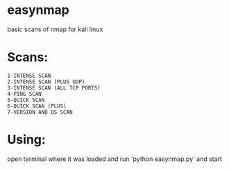 # easynmap
basic scans of nmap for kali linux
# Scans:
    1-INTENSE SCAN
    2-INTENSE SCAN (PLUS UDP)
    3-INTENSE SCAN (ALL TCP PORTS)
    4-PING SCAN
    5-QUICK SCAN
    6-QUICK SCAN (PLUS)
    7-VERSION AND OS SCAN
# Using:
   open terminal where it was loaded and run 'python easynmap.py' and start
